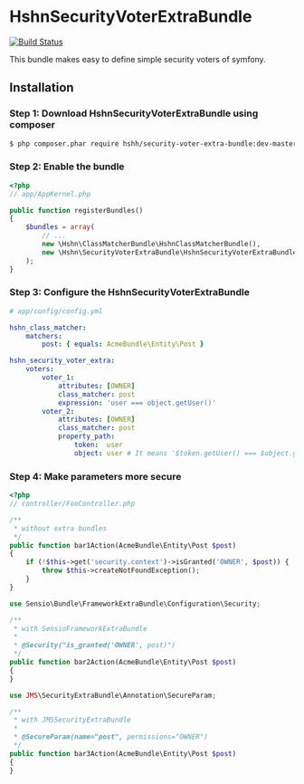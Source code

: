 HshnSecurityVoterExtraBundle
============================

[![Build Status](https://travis-ci.org/hshn/HshnSecurityVoterExtraBundle.svg?branch=test)](https://travis-ci.org/hshn/HshnSecurityVoterExtraBundle)

This bundle makes easy to define simple security voters of symfony.

## Installation

### Step 1: Download HshnSecurityVoterExtraBundle using composer

```bash
$ php composer.phar require hshh/security-voter-extra-bundle:dev-master
```

### Step 2: Enable the bundle

```php
<?php
// app/AppKernel.php

public function registerBundles()
{
    $bundles = array(
        // ...
        new \Hshn\ClassMatcherBundle\HshnClassMatcherBundle(),
        new \Hshn\SecurityVoterExtraBundle\HshnSecurityVoterExtraBundle(),
    );
}
```

### Step 3: Configure the HshnSecurityVoterExtraBundle

```yaml
# app/config/config.yml

hshn_class_matcher:
    matchers:
        post: { equals: AcmeBundle\Entity\Post }

hshn_security_voter_extra:
    voters:
        voter_1:
            attributes: [OWNER]
            class_matcher: post
            expression: 'user === object.getUser()'
        voter_2:
            attributes: [OWNER]
            class_matcher: post
            property_path:
                token:  user
                object: user # It means '$token.getUser() === $object.getUser()'
```

### Step 4: Make parameters more secure

```php
<?php
// controller/FooController.php

/**
 * without extra bundles
 */
public function bar1Action(AcmeBundle\Entity\Post $post)
{
    if (!$this->get('security.context')->isGranted('OWNER', $post)) {
        throw $this->createNotFoundException();
    }
}

use Sensio\Bundle\FrameworkExtraBundle\Configuration\Security;

/**
 * with SensioFrameworkExtraBundle
 *
 * @Security("is_granted('OWNER', post)")
 */
public function bar2Action(AcmeBundle\Entity\Post $post)
{
}

use JMS\SecurityExtraBundle\Annotation\SecureParam;

/**
 * with JMSSecurityExtraBundle
 *
 * @SecureParam(name="post", permissions="OWNER")
 */
public function bar3Action(AcmeBundle\Entity\Post $post)
{
}

```
